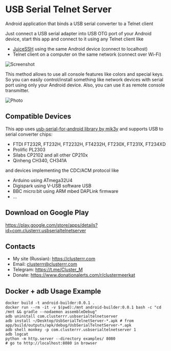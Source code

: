 # USB Serial Telnet Server
Android application that binds a USB serial converter to a Telnet client

Just connect a USB serial adapter into USB OTG port of your Android device, start this app and connect to it using any Telnet client like
* [JuiceSSH](https://play.google.com/store/apps/details?id=com.sonelli.juicessh) using the same Android device (connect to localhost)
* Telnet client on a computer on the same network (connect over Wi-Fi)

![Screenshot](https://user-images.githubusercontent.com/4236181/170989042-b82958ff-372b-4733-bbcb-ce98ebf331fc.png)

This method allows to use all console features like colors and special keys. So you can easily control/install something like network devices with serial port using only your Android device. Also, you can use it as remote console transmitter.

![Photo](https://user-images.githubusercontent.com/4236181/170874522-11253639-8eb8-4a95-b70d-e875a2f2baad.jpg)

## Compatible Devices
This app uses [usb-serial-for-android  library by mik3y](https://github.com/mik3y/usb-serial-for-android) and supports USB to serial converter chips:
* FTDI FT232R, FT232H, FT2232H, FT4232H, FT230X, FT231X, FT234XD
* Prolific PL2303
* Silabs CP2102 and all other CP210x
* Qinheng CH340, CH341A

and devices implementing the CDC/ACM protocol like
* Arduino using ATmega32U4
* Digispark using V-USB software USB
* BBC micro:bit using ARM mbed DAPLink firmware
* ...

## Download on Google Play

https://play.google.com/store/apps/details?id=com.clusterrr.usbserialtelnetserver

## Contacts
* My site (Russian): https://clusterrr.com
* Email: clusterrr@clusterrr.com
* Telegram: https://t.me/Cluster_M
* Donate: https://www.donationalerts.com/r/clustermeerkat

## Docker + adb Usage Example

```shell
docker build -t android-builder:0.0.1 .
docker run --rm -it -v $(pwd):/mnt android-builder:0.0.1 bash -c "cd /mnt && gradle --nodaemon assembleDebug"
adb uninstall com.clusterrr.usbserialtelnetserver
adb install ~/Desktop/UsbSerialTelnetServer-*.apk # from app/build/outputs/apk/debug/UsbSerialTelnetServer-*.apk
adb shell monkey -p com.clusterrr.usbserialtelnetserver 1
adb logcat
python -m http.server --directory examples/ 8080
# go to http://localhost:8080 in browser
```